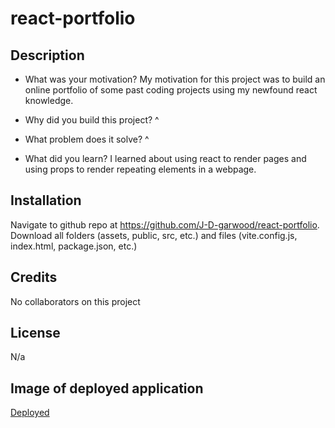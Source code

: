 # react-portfolio
## Description
- What was your motivation?
My motivation for this project was to build an online portfolio of some past coding projects using my newfound react knowledge. 

- Why did you build this project? 
^

- What problem does it solve?
^

- What did you learn?
I learned about using react to render pages and using props to render repeating elements in a webpage.

## Installation
Navigate to github repo at https://github.com/J-D-garwood/react-portfolio. Download all folders (assets, public, src, etc.) and files (vite.config.js, index.html, package.json, etc.)

## Credits

No collaborators on this project

## License

N/a

## Image of deployed application

[Deployed](./public/ThisAppDeployed.png)